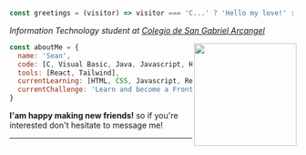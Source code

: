 ```javascript
const greetings = (visitor) => visitor === 'C...' ? 'Hello my love!' : 'Hi there!'
```

<p><em>Information Technology student at <a href="https://cdsga-system.com/website/site/">Colegio de San Gabriel Arcangel</a></em></p>
<img align='right' src="https://i.pinimg.com/736x/5a/3f/0e/5a3f0eef6ca2eccc20d4797acaa6f977.jpg" width="180">

```javascript
const aboutMe = {
  name: 'Sean',
  code: [C, Visual Basic, Java, Javascript, HTML, CSS],
  tools: [React, Tailwind],
  currentLearning: [HTML, CSS, Javascript, React, Tailwind],
  currentChallenge: 'Learn and become a Front-end Web Developer',
}
```
<p><b>I'am happy making new friends!</b> so if you're interested don't hesitate to message me!</p>

---
